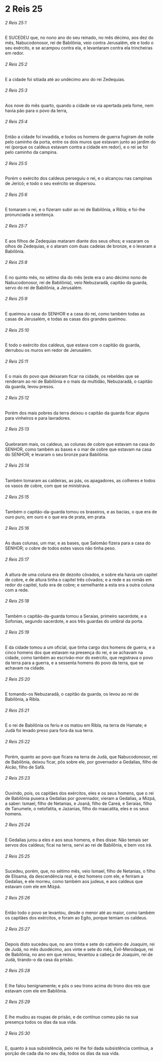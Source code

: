 # 2 Reis 25

###### 2 Reis 25:1

E SUCEDEU que, no nono ano do seu reinado, no mês décimo, aos dez do mês, Nabucodonosor, rei de Babilônia, veio contra Jerusalém, ele e todo o seu exército, e se acampou contra ela, e levantaram contra ela trincheiras em redor.

###### 2 Reis 25:2

E a cidade foi sitiada até ao undécimo ano do rei Zedequias.

###### 2 Reis 25:3

Aos nove do mês quarto, quando a cidade se via apertada pela fome, nem havia pão para o povo da terra,

###### 2 Reis 25:4

Então a cidade foi invadida, e todos os homens de guerra fugiram de noite pelo caminho da porta, entre os dois muros que estavam junto ao jardim do rei (porque os caldeus estavam contra a cidade em redor), e o rei se foi pelo caminho da campina.

###### 2 Reis 25:5

Porém o exército dos caldeus perseguiu o rei, e o alcançou nas campinas de Jericó; e todo o seu exército se dispersou.

###### 2 Reis 25:6

E tomaram o rei, e o fizeram subir ao rei de Babilônia, a Ribla; e foi-lhe pronunciada a sentença.

###### 2 Reis 25:7

E aos filhos de Zedequias mataram diante dos seus olhos; e vazaram os olhos de Zedequias, e o ataram com duas cadeias de bronze, e o levaram a Babilônia.

###### 2 Reis 25:8

E no quinto mês, no sétimo dia do mês (este era o ano décimo nono de Nabucodonosor, rei de Babilônia), veio Nebuzaradã, capitão da guarda, servo do rei de Babilônia, a Jerusalém.

###### 2 Reis 25:9

E queimou a casa do SENHOR e a casa do rei, como também todas as casas de Jerusalém, e todas as casas dos grandes queimou.

###### 2 Reis 25:10

E todo o exército dos caldeus, que estava com o capitão da guarda, derrubou os muros em redor de Jerusalém.

###### 2 Reis 25:11

E o mais do povo que deixaram ficar na cidade, os rebeldes que se renderam ao rei de Babilônia e o mais da multidão, Nebuzaradã, o capitão da guarda, levou presos.

###### 2 Reis 25:12

Porém dos mais pobres da terra deixou o capitão da guarda ficar alguns para vinheiros e para lavradores.

###### 2 Reis 25:13

Quebraram mais, os caldeus, as colunas de cobre que estavam na casa do SENHOR, como também as bases e o mar de cobre que estavam na casa do SENHOR; e levaram o seu bronze para Babilônia.

###### 2 Reis 25:14

Também tomaram as caldeiras, as pás, os apagadores, as colheres e todos os vasos de cobre, com que se ministrava.

###### 2 Reis 25:15

Também o capitão-da-guarda tomou os braseiros, e as bacias, o que era de ouro puro, em ouro e o que era de prata, em prata.

###### 2 Reis 25:16

As duas colunas, um mar, e as bases, que Salomão fizera para a casa do SENHOR; o cobre de todos estes vasos não tinha peso.

###### 2 Reis 25:17

A altura de uma coluna era de dezoito côvados, e sobre ela havia um capitel de cobre, e de altura tinha o capitel três côvados; e a rede e as romãs em redor do capitel, tudo era de cobre; e semelhante a esta era a outra coluna com a rede.

###### 2 Reis 25:18

Também o capitão-da-guarda tomou a Seraías, primeiro sacerdote, e a Sofonias, segundo sacerdote, e aos três guardas do umbral da porta.

###### 2 Reis 25:19

E da cidade tomou a um oficial, que tinha cargo dos homens de guerra, e a cinco homens dos que estavam na presença do rei, e se achavam na cidade, como também ao escrivão-mor do exército, que registrava o povo da terra para a guerra, e a sessenta homens do povo da terra, que se achavam na cidade.

###### 2 Reis 25:20

E tomando-os Nebuzaradã, o capitão da guarda, os levou ao rei de Babilônia, a Ribla.

###### 2 Reis 25:21

E o rei de Babilônia os feriu e os matou em Ribla, na terra de Hamate; e Judá foi levado preso para fora da sua terra.

###### 2 Reis 25:22

Porém, quanto ao povo que ficara na terra de Judá, que Nabucodonosor, rei de Babilônia, deixou ficar, pôs sobre ele, por governador a Gedalias, filho de Aicão, filho de Safã.

###### 2 Reis 25:23

Ouvindo, pois, os capitães dos exércitos, eles e os seus homens, que o rei de Babilônia pusera a Gedalias por governador, vieram a Gedalias, a Mizpá, a saber: Ismael, filho de Netanias, e Joanã, filho de Careá, e Seraías, filho de Tanumete, o netofatita, e Jazanias, filho do maacatita, eles e os seus homens.

###### 2 Reis 25:24

E Gedalias jurou a eles e aos seus homens, e lhes disse: Não temais ser servos dos caldeus; ficai na terra, servi ao rei de Babilônia, e bem vos irá.

###### 2 Reis 25:25

Sucedeu, porém, que, no sétimo mês, veio Ismael, filho de Netanias, o filho de Elisama, da descendência real, e dez homens com ele, e feriram a Gedalias, e ele morreu, como também aos judeus, e aos caldeus que estavam com ele em Mizpá.

###### 2 Reis 25:26

Então todo o povo se levantou, desde o menor até ao maior, como também os capitães dos exércitos, e foram ao Egito, porque temiam os caldeus.

###### 2 Reis 25:27

Depois disto sucedeu que, no ano trinta e sete do cativeiro de Joaquim, rei de Judá, no mês duodécimo, aos vinte e sete do mês, Evil-Merodaque, rei de Babilônia, no ano em que reinou, levantou a cabeça de Joaquim, rei de Judá, tirando-o da casa da prisão.

###### 2 Reis 25:28

E lhe falou benignamente; e pôs o seu trono acima do trono dos reis que estavam com ele em Babilônia.

###### 2 Reis 25:29

E lhe mudou as roupas de prisão, e de contínuo comeu pão na sua presença todos os dias da sua vida.

###### 2 Reis 25:30

E, quanto à sua subsistência, pelo rei lhe foi dada subsistência contínua, a porção de cada dia no seu dia, todos os dias da sua vida.


